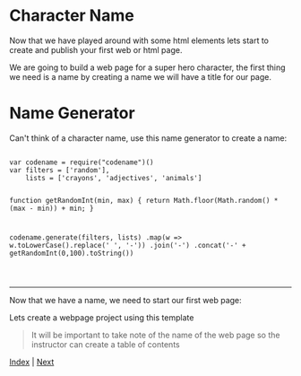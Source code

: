 # Character Name

Now that we have played around with some html elements lets start to create and publish your first web or html page.

We are going to build a web page for a super hero character, the first thing we need is a name by creating a name we will have a title for our page.

# Name Generator

Can't think of a character name, use this name generator to create a name:

<div id="namegen" class="tonic">
<pre><code>
var codename = require("codename")()
var filters = ['random'],
    lists = ['crayons', 'adjectives', 'animals']

function getRandomInt(min, max) {
  return Math.floor(Math.random() * (max - min)) + min;
}

codename.generate(filters, lists)
  .map(w => w.toLowerCase().replace(' ', '-'))
  .join('-')
  .concat('-' + getRandomInt(0,100).toString())

</code></pre>
</div>

---

Now that we have a name, we need to start our first web page:

Lets create a webpage project using this template

> It will be important to take note of the name of the web page so the instructor can create a table of contents


[Index](README) | [Next](story)
